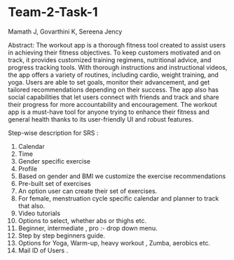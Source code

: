 # Team-2-Task-1
Mamath J, Govarthini K, Sereena Jency

Abstract:
The workout app is a thorough fitness tool created to assist users in achieving their fitness objectives. To keep customers motivated and on track, it provides customized training regimens, nutritional advice, and progress tracking tools. With thorough instructions and instructional videos, the app offers a variety of routines, including cardio, weight training, and yoga. Users are able to set goals, monitor their advancement, and get tailored recommendations depending on their success. The app also has social capabilities that let users connect with friends and track and share their progress for more accountability and encouragement. The workout app is a must-have tool for anyone trying to enhance their fitness and general health thanks to its user-friendly UI and robust features.


Step-wise description for SRS :

1. Calendar
2. Time 
3. Gender specific exercise
4. Profile
5. Based on gender and BMI we customize the exercise recommendations
6. Pre-built set of exercises
7. An option user can create their set of exercises.
8. For female, menstruation cycle specific calendar and planner to track that also.
9. Video tutorials
10. Options to select, whether abs or thighs etc.
11. Beginner, intermediate , pro :- drop down menu.
12. Step by step beginners guide.
13. Options for Yoga, Warm-up, heavy workout , Zumba, aerobics etc.
14. Mail ID of Users .



